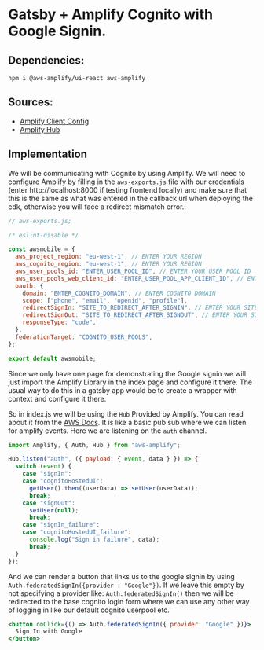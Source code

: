 # Gatsby + Amplify Cognito with Google Signin.

## Dependencies:

```
npm i @aws-amplify/ui-react aws-amplify
```

## Sources:

- [Amplify Client Config](https://docs.amplify.aws/lib/client-configuration/configuring-amplify-categories/q/platform/js)
- [Amplify Hub](https://docs.amplify.aws/lib/utilities/hub/q/platform/js)

## Implementation

We will be communicating with Cognito by using Amplify. We will need to configure Amplify by filling in the `aws-exports.js` file with our credentials (enter http://localhost:8000 if testing frontend locally) and make sure that this is the same as what was entered in the callback url when deploying the cdk, otherwise you will face a redirect mismatch error.:

```javascript
// aws-exports.js;

/* eslint-disable */

const awsmobile = {
  aws_project_region: "eu-west-1", // ENTER YOUR REGION
  aws_cognito_region: "eu-west-1", // ENTER YOUR REGION
  aws_user_pools_id: "ENTER_USER_POOL_ID", // ENTER YOUR USER POOL ID
  aws_user_pools_web_client_id: "ENTER_USER_POOL_APP_CLIENT_ID", // ENTER YOUR CLIENT ID
  oauth: {
    domain: "ENTER_COGNITO_DOMAIN", // ENTER COGNITO DOMAIN
    scope: ["phone", "email", "openid", "profile"],
    redirectSignIn: "SITE_TO_REDIRECT_AFTER_SIGNIN", // ENTER YOUR SITE (enter http://localhost:8000 if testing frontend locally)
    redirectSignOut: "SITE_TO_REDIRECT_AFTER_SIGNOUT", // ENTER YOUR SITE (enter http://localhost:8000 if testing frontend locally)
    responseType: "code",
  },
  federationTarget: "COGNITO_USER_POOLS",
};

export default awsmobile;
```

Since we only have one page for demonstrating the Google signin we will just import the Amplify Library in the index page and configure it there. The usual way to do this in a gatsby app would be to create a wrapper with context and configure it there.

So in index.js we will be using the `Hub` Provided by Amplify. You can read about it from the [AWS Docs](https://docs.amplify.aws/lib/utilities/hub/q/platform/js). It is like a basic pub sub where we can listen for amplify events. Here we are listening on the `auth` channel.

```javascript
import Amplify, { Auth, Hub } from "aws-amplify";

Hub.listen("auth", ({ payload: { event, data } }) => {
  switch (event) {
    case "signIn":
    case "cognitoHostedUI":
      getUser().then((userData) => setUser(userData));
      break;
    case "signOut":
      setUser(null);
      break;
    case "signIn_failure":
    case "cognitoHostedUI_failure":
      console.log("Sign in failure", data);
      break;
  }
});
```

And we can render a button that links us to the google signin by using `Auth.federatedSignIn({provider : "Google"})`. If we leave this empty by not specifying a provider like: `Auth.federatedSignIn()` then we will be redirected to the base cognito login form where we can use any other way of logging in like our default cognito userpool etc.

```jsx
<button onClick={() => Auth.federatedSignIn({ provider: "Google" })}>
  Sign In with Google
</button>
```

